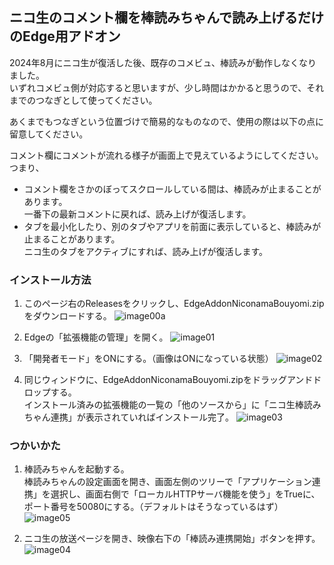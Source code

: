 ## ニコ生のコメント欄を棒読みちゃんで読み上げるだけのEdge用アドオン

<p>
2024年8月にニコ生が復活した後、既存のコメビュ、棒読みが動作しなくなりました。<br>
いずれコメビュ側が対応すると思いますが、少し時間はかかると思うので、それまでのつなぎとして使ってください。<br>
</p>

あくまでもつなぎという位置づけで簡易的なものなので、使用の際は以下の点に留意してください。<br>

コメント欄にコメントが流れる様子が画面上で見えているようにしてください。<br>
つまり、
- コメント欄をさかのぼってスクロールしている間は、棒読みが止まることがあります。<br>
  一番下の最新コメントに戻れば、読み上げが復活します。
- タブを最小化したり、別のタブやアプリを前面に表示していると、棒読みが止まることがあります。<br>
  ニコ生のタブをアクティブにすれば、読み上げが復活します。

### インストール方法
1. このページ右のReleasesをクリックし、EdgeAddonNiconamaBouyomi.zipをダウンロードする。
![image00a](https://github.com/user-attachments/assets/0c241498-5de2-4f02-a388-5933c2370b1b)

2. Edgeの「拡張機能の管理」を開く。
![image01](https://github.com/user-attachments/assets/1ac1952e-49a4-47da-bf46-9363ff8a45a8)
 
5. 「開発者モード」をONにする。（画像はONになっている状態）
![image02](https://github.com/user-attachments/assets/45103d25-9ac4-4e2c-8cb6-0d31c759ed41)
 
7. 同じウィンドウに、EdgeAddonNiconamaBouyomi.zipをドラッグアンドドロップする。<br>
インストール済みの拡張機能の一覧の「他のソースから」に「ニコ生棒読みちゃん連携」が表示されていればインストール完了。
![image03](https://github.com/user-attachments/assets/72653bed-0c75-4f7d-aa75-e38d324d2995)

### つかいかた
1. 棒読みちゃんを起動する。<br>
棒読みちゃんの設定画面を開き、画面左側のツリーで「アプリケーション連携」を選択し、画面右側で「ローカルHTTPサーバ機能を使う」をTrueに、ポート番号を50080にする。（デフォルトはそうなっているはず）<br>
![image05](https://github.com/user-attachments/assets/756342d0-2fef-45bd-85e5-007d22f148f8)

3. ニコ生の放送ページを開き、映像右下の「棒読み連携開始」ボタンを押す。
![image04](https://github.com/user-attachments/assets/94b1e054-31c3-4c05-a651-5a9785d55f34)


